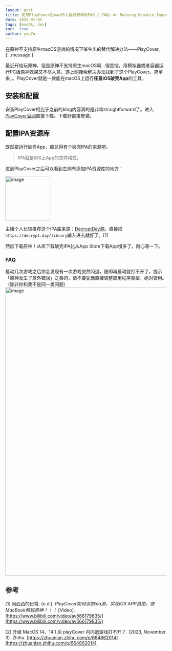 ```yaml
---
layout: post
title: 使用PlayCover在macOS上运行原神及FAQ / FAQs on Running Genshin Impact with PlayCover
date: 2025-01-05
tags: [macOS, dev]
toc:  true
author: you7n
---
```

在原神不支持原生macOS游戏的情况下催生出的替代解决办法——PlayCover。
{: .message }

最近开始玩原神，但是原神不支持原生macOS啊...很苦恼。用模拟器或者容器运行PC版原神效果又不尽人意。遂上网搜索解决办法找到了这个PlayCover。简单来，。PlayCover就是一款能在macOS上运行**任意iOS破壳App**的工具。

## 安装和配置

安装PlayCover相比于之前的blog内容真的是非常straightforward了。进入[PlayCover官网](https://playcover.io)直接下载。下载好直接安装。

## 配置IPA资源库

既然要运行破壳App，那总得有个破壳IPA的来源吧。

> IPA就是iOS上App的文件格式。

进到PlayCover之后可以看到左侧有添加IPA资源库的地方：

<img width="140" alt="image" src="https://github.com/user-attachments/assets/813c5c4b-5914-4b31-aec6-59a6a254913d" />

主播个人比较推荐这个IPA库来源：[DecryptDay源](https://decrypt.day/library)。直接把```https://decrypt.day/library```输入进去就好了。[1]

然后下载原神！从库下载破壳IPA比从App Store下载App慢多了，耐心等一下。

### FAQ

启动几次游戏之后你会发现有一次游戏突然闪退，随即再启动就打不开了，提示「原神发生了意外错误」之类的，请不要犹豫直接调整应用程序类型，绝对管用。（除非你和我不是同一类问题）
<img width="900" alt="image" src="https://github.com/user-attachments/assets/3ad65666-c27f-43a7-8348-5bcaf6c48b6d" />

## 参考
[1] 阿西西的日常. (n.d.). _PlayCover如何添加ipa源，实现iOS APP自由，使MacBook畅玩原神！！！_ [Video]. [https://www.bilibili.com/video/av566179835/](https://www.bilibili.com/video/av566179835/)

[2] 升级 MacOS 14、14.1 后 playCover 内闪退游戏打不开？. (2023, November 3). Zhihu. [https://zhuanlan.zhihu.com/p/664862014](https://zhuanlan.zhihu.com/p/664862014)
